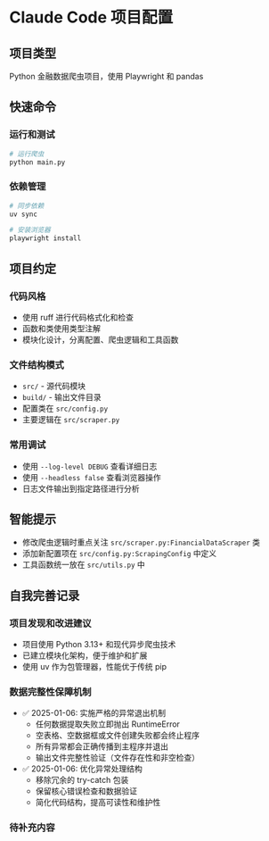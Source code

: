 # Claude Code 项目配置

## 项目类型
Python 金融数据爬虫项目，使用 Playwright 和 pandas

## 快速命令

### 运行和测试
```bash
# 运行爬虫
python main.py
```

### 依赖管理
```bash
# 同步依赖
uv sync

# 安装浏览器
playwright install
```

## 项目约定

### 代码风格
- 使用 ruff 进行代码格式化和检查
- 函数和类使用类型注解
- 模块化设计，分离配置、爬虫逻辑和工具函数

### 文件结构模式
- `src/` - 源代码模块
- `build/` - 输出文件目录
- 配置类在 `src/config.py`
- 主要逻辑在 `src/scraper.py`

### 常用调试
- 使用 `--log-level DEBUG` 查看详细日志
- 使用 `--headless false` 查看浏览器操作
- 日志文件输出到指定路径进行分析

## 智能提示
- 修改爬虫逻辑时重点关注 `src/scraper.py:FinancialDataScraper` 类
- 添加新配置项在 `src/config.py:ScrapingConfig` 中定义
- 工具函数统一放在 `src/utils.py` 中

## 自我完善记录
<!-- Claude Code 会在这里自动记录项目改进和学习内容 -->

### 项目发现和改进建议
- 项目使用 Python 3.13+ 和现代异步爬虫技术
- 已建立模块化架构，便于维护和扩展
- 使用 uv 作为包管理器，性能优于传统 pip

### 数据完整性保障机制
- ✅ 2025-01-06: 实施严格的异常退出机制
  - 任何数据提取失败立即抛出 RuntimeError
  - 空表格、空数据框或文件创建失败都会终止程序
  - 所有异常都会正确传播到主程序并退出
  - 输出文件完整性验证（文件存在性和非空检查）
- ✅ 2025-01-06: 优化异常处理结构
  - 移除冗余的 try-catch 包装
  - 保留核心错误检查和数据验证
  - 简化代码结构，提高可读性和维护性

### 待补充内容
<!-- 在后续对话中根据需要添加新的发现和改进 -->